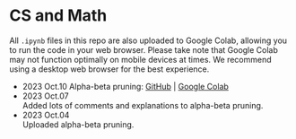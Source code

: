 # CS and Math

All `.ipynb` files in this repo are also uploaded to Google Colab, allowing you to run the code in your web browser. Please take note that Google Colab may not function optimally on mobile devices at times. We recommend using a desktop web browser for the best experience.

* 2023 Oct.10
  Alpha-beta pruning: [GitHub](/alpha_beta_pruning/alpha_beta.ipynb) | [Google Colab](https://colab.research.google.com/drive/1QBi6fV4Pq3wA9A7JKGV-WFBGeKWZVgeD?usp=sharing)
* 2023 Oct.07  
Added lots of comments and explanations to alpha-beta pruning.
* 2023 Oct.04  
Uploaded alpha-beta pruning.



